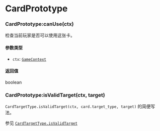 # CardPrototype

### CardPrototype:canUse(ctx)

检查当前玩家是否可以使用这张卡。

#### 参数类型

- `ctx`: [`GameContext`](../game.md#gamecontext)

#### 返回值

boolean

### CardPrototype:isValidTarget(ctx, target)

`CardTargetType.isValidTarget(ctx, card.target_type, target)` 的简便写法。

参见 [`CardTargetType.isValidTarget`](./card_target_type.md#cardtargettypeisvalidtargetctx-target_type-target)